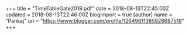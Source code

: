 +++
title = "TimeTableGate2019.pdf"
date = 2018-08-13T22:45:00Z
updated = 2018-08-13T22:46:00Z
blogimport = true 
[author]
	name = "Pankaj"
	uri = "https://www.blogger.com/profile/12649611385928687519"
+++

<div dir="auto"></div>  
